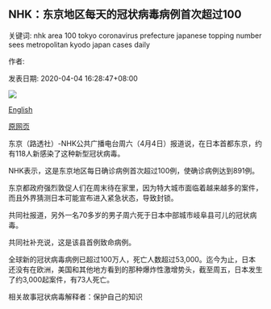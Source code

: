 ## NHK：东京地区每天的冠状病毒病例首次超过100

关键词: nhk area 100 tokyo coronavirus prefecture japanese topping number sees metropolitan kyodo japan cases daily

作者: 

发表日期: 2020-04-04 16:28:47+08:00

![](https://www.straitstimes.com/sites/default/files/styles/x_large/public/articles/2020/04/04/rk_ginza_040420.jpg?itok=-qHxzElV)

[English](Tokyo%20area%20sees%20daily%20coronavirus%20cases%20topping%20100%20for%20first%20time%3A%20NHK.md)

[原网页](https://www.straitstimes.com/asia/east-asia/tokyo-area-sees-daily-coronavirus-cases-topping-100-for-first-time-nhk)

东京（路透社）-NHK公共广播电台周六（4月4日）报道说，在日本首都东京，约有118人新感染了这种新型冠状病毒。

NHK表示，这是东京地区每日确诊病例首次超过100例，使确诊病例达到891例。

东京都政府强烈敦促人们在周末待在家里，因为特大城市面临着越来越多的案件，而且外界猜测日本可能宣布进入紧急状态，导致封锁。

共同社报道，另外一名70多岁的男子周六死于日本中部城市岐阜县可儿的冠状病毒。

共同社补充说，这是该县首例致命病例。

全球新的冠状病毒病例已超过100万人，死亡人数超过53,000。迄今为止，日本还没有在欧洲，美国和其他地方看到的那种爆炸性激增势头，截至周五，日本发生了约3,000起案件，有73人死亡。

相关故事冠状病毒解释者：保护自己的知识